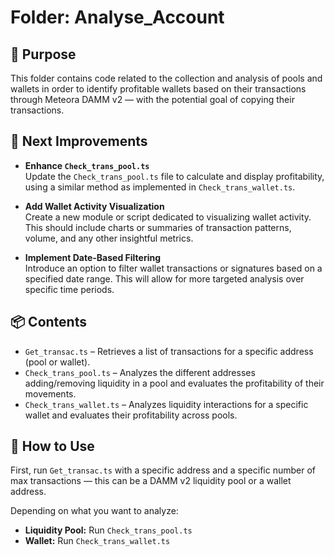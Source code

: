# Folder: Analyse_Account

## 📄 Purpose
This folder contains code related to the collection and analysis of pools and wallets in order to identify profitable wallets based on their transactions through Meteora DAMM v2 — with the potential goal of copying their transactions.

## 🔄 Next Improvements

- **Enhance `Check_trans_pool.ts`**  
  Update the `Check_trans_pool.ts` file to calculate and display profitability, using a similar method as implemented in `Check_trans_wallet.ts`.

- **Add Wallet Activity Visualization**  
  Create a new module or script dedicated to visualizing wallet activity. This should include charts or summaries of transaction patterns, volume, and any other insightful metrics.

- **Implement Date-Based Filtering**  
  Introduce an option to filter wallet transactions or signatures based on a specified date range. This will allow for more targeted analysis over specific time periods.

## 📦 Contents
- `Get_transac.ts` – Retrieves a list of transactions for a specific address (pool or wallet).
- `Check_trans_pool.ts` – Analyzes the different addresses adding/removing liquidity in a pool and evaluates the profitability of their movements.
- `Check_trans_wallet.ts` – Analyzes liquidity interactions for a specific wallet and evaluates their profitability across pools.

## 🧪 How to Use
First, run `Get_transac.ts` with a specific address and a specific number of max transactions — this can be a DAMM v2 liquidity pool or a wallet address.

Depending on what you want to analyze:
- **Liquidity Pool:** Run `Check_trans_pool.ts`
- **Wallet:** Run `Check_trans_wallet.ts`
